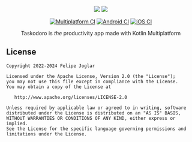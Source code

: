 <p align="center">
    <img src="https://user-images.githubusercontent.com/6813924/282821898-e5d5e025-f827-439c-9ff5-262ebdb613bf.svg#gh-light-mode-only" />
    <img src="https://user-images.githubusercontent.com/6813924/282821881-7cfac47b-bb24-4db2-bb33-e994235cb027.svg#gh-dark-mode-only" />
</p>

<p align="center">
    <a href="https://github.com/felipejoglar/taskodoro-apps/actions/workflows/multiplatform_ci.yml"><img src="https://github.com/felipejoglar/taskodoro-apps/actions/workflows/multiplatform_ci.yml/badge.svg" alt="Multiplatform CI" /></a>
    <a href="https://github.com/felipejoglar/taskodoro-apps/actions/workflows/android_ci.yml"><img src="https://github.com/felipejoglar/taskodoro-apps/actions/workflows/android_ci.yml/badge.svg" alt="Android CI" /></a>
    <a href="https://github.com/felipejoglar/taskodoro-apps/actions/workflows/ios_ci.yml"><img src="https://github.com/felipejoglar/taskodoro-apps/actions/workflows/ios_ci.yml/badge.svg" alt="iOS CI" /></a>
</p>

<p align="center">
    Taskodoro is <i>the</i> productivity app made with Kotlin Multiplatform
</p>

## License

```
Copyright 2022-2024 Felipe Joglar

Licensed under the Apache License, Version 2.0 (the "License");
you may not use this file except in compliance with the License.
You may obtain a copy of the License at

   http://www.apache.org/licenses/LICENSE-2.0

Unless required by applicable law or agreed to in writing, software
distributed under the License is distributed on an "AS IS" BASIS,
WITHOUT WARRANTIES OR CONDITIONS OF ANY KIND, either express or implied.
See the License for the specific language governing permissions and
limitations under the License.
```
